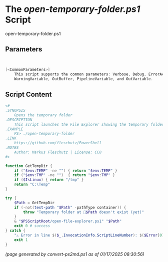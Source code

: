 The *open-temporary-folder.ps1* Script
===========================

open-temporary-folder.ps1 


Parameters
----------
```powershell


[<CommonParameters>]
    This script supports the common parameters: Verbose, Debug, ErrorAction, ErrorVariable, WarningAction, 
    WarningVariable, OutBuffer, PipelineVariable, and OutVariable.
```

Script Content
--------------
```powershell
<#
.SYNOPSIS
	Opens the temporary folder
.DESCRIPTION
	This script launches the File Explorer showing the temporary folder.
.EXAMPLE
	PS> ./open-temporary-folder
.LINK
	https://github.com/fleschutz/PowerShell
.NOTES
	Author: Markus Fleschutz | License: CC0
#>

function GetTempDir {
	if ("$env:TEMP" -ne "")	{ return "$env:TEMP" }
	if ("$env:TMP" -ne "")	{ return "$env:TMP" }
	if ($IsLinux) { return "/tmp" }
	return "C:\Temp"
}

try {
	$Path = GetTempDir
	if (-not(test-path "$Path" -pathType container)) {
		throw "Temporary folder at 📂$Path doesn't exist (yet)"
	}
	& "$PSScriptRoot/open-file-explorer.ps1" "$Path"
	exit 0 # success
} catch {
	"⚠️ Error in line $($_.InvocationInfo.ScriptLineNumber): $($Error[0])"
	exit 1
}
```

*(page generated by convert-ps2md.ps1 as of 01/17/2025 08:30:56)*
